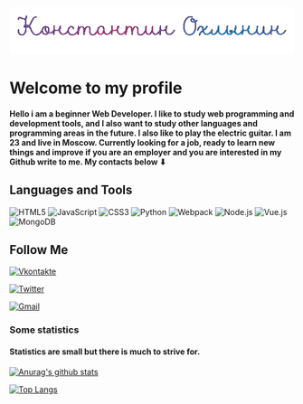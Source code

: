 ![Header](https://github.com/KonstantinOkhlynin/KonstantinOkhlynin/blob/main/assets/download%20(2).gif)

# Welcome to my profile
#### Hello i am a beginner Web Developer. I like to study web programming and development tools, and I also want to study other languages and programming areas in the future. I also like to play the electric guitar. I am 23 and live in Moscow. Currently looking for a job, ready to learn new things and improve if you are an employer and you are interested in my Github write to me. My contacts below &#11015;

## Languages and Tools
<!-- ![HTML5](https://img.shields.io/badge/-HTML5-f08011?style=for-the-badge&logo=HTML5)
![JavaScript](https://img.shields.io/badge/-JavaScript-242526?style=for-the-badge&logo=JavaScript)
![CSS3](https://img.shields.io/badge/-CSS3-155bab?style=for-the-badge&logo=CSS3)
![Python](https://img.shields.io/badge/-Python-f7d52a?style=for-the-badge&logo=Python)
![Webpack](https://img.shields.io/badge/-Webpack-303a42?style=for-the-badge&logo=Webpack)
![Node.js](https://img.shields.io/badge/-Node.js-2a2e2a?style=for-the-badge&logo=Node.js)
![Vue.js](https://img.shields.io/badge/-Vue.js-2a9c56?style=for-the-badge&logo=Vue.js)
![MongoDB](https://img.shields.io/badge/-MongoDB-4fde16?style=for-the-badge&logo=MongoDB) -->
![HTML5](https://img.shields.io/badge/-HTML5-303a42?style=for-the-badge&logo=HTML5)
![JavaScript](https://img.shields.io/badge/-JavaScript-303a42?style=for-the-badge&logo=JavaScript)
![CSS3](https://img.shields.io/badge/-CSS3-303a42?style=for-the-badge&logo=CSS3)
![Python](https://img.shields.io/badge/-Python-303a42?style=for-the-badge&logo=Python)
![Webpack](https://img.shields.io/badge/-Webpack-303a42?style=for-the-badge&logo=Webpack)
![Node.js](https://img.shields.io/badge/-Node.js-303a42?style=for-the-badge&logo=Node.js)
![Vue.js](https://img.shields.io/badge/-Vue.js-303a42?style=for-the-badge&logo=Vue.js)
![MongoDB](https://img.shields.io/badge/-MongoDB-303a42?style=for-the-badge&logo=MongoDB)
## Follow Me
[![Vkontakte](https://img.shields.io/badge/-Vkontakte-0d3175?style=for-the-badge&logo=VK)](https://vk.com/kostyaok)

[![Twitter](https://img.shields.io/badge/-Twitter-0b4f87?style=for-the-badge&logo=Twitter)](https://twitter.com/Konstantin_Okhl)

<a href="mailto:Kostya.Okhlynin@gmail.com">![Gmail](https://img.shields.io/badge/-Kostya.Okhlynin@gmail.com-941507?style=for-the-badge&logo=Gmail)</a>

### Some statistics
#### Statistics are small but there is much to strive for.
[![Anurag's github stats](https://github-readme-stats.vercel.app/api?username=KonstantinOkhlynin&show_icons=true&theme=dark&bg_color=303a42&text_color=ffffff)](https://github.com/anuraghazra/github-readme-stats)

[![Top Langs](https://github-readme-stats.vercel.app/api/top-langs/?username=KonstantinOkhlynin&layout=compact&theme=dark&bg_color=303a42&text_color=ffffff)](https://github.com/anuraghazra/github-readme-stats)
